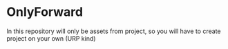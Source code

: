 # OnlyForward

In this repository will only be assets from project, so you will have to create project on your own (URP kind)
